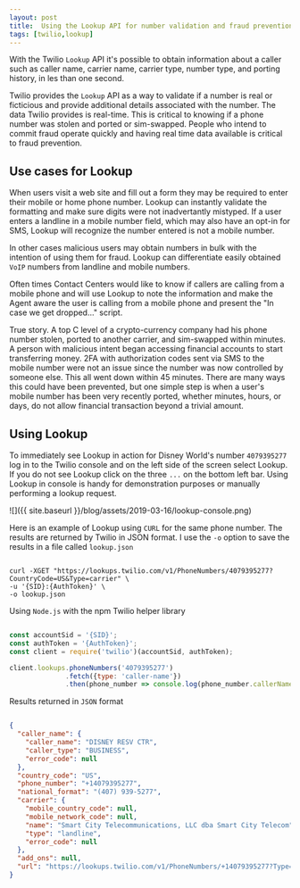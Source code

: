 ```yaml
---
layout: post
title:  Using the Lookup API for number validation and fraud prevention
tags: [twilio,lookup]
---
```

With the Twilio `Lookup` API it's possible to obtain information about a caller such as caller name, carrier name, carrier type, number type, and porting history, in les than one second. 
<!--more-->

Twilio provides the `Lookup` API as a way to validate if a number is real or ficticious and provide additional details associated with the number. The data Twilio provides is real-time. This is critical to knowing if a phone number was stolen and ported or sim-swapped. People who intend to commit fraud operate quickly and having real time data available is critical to fraud prevention. 

## Use cases for Lookup

When users visit a web site and fill out a form they may be required to enter their mobile or home phone number. Lookup can instantly validate the formatting and make sure digits were not inadvertantly mistyped. If a user enters a landline in a mobile number field, which may also have an opt-in for SMS, Lookup will recognize the number entered is not a mobile number. 

In other cases malicious users may obtain numbers in bulk with the intention of using them for fraud. Lookup can differentiate easily obtained `VoIP` numbers from landline and mobile numbers.

Often times Contact Centers would like to know if callers are calling from a mobile phone and will use Lookup to note the information and make the Agent aware the user is calling from a mobile phone and present the "In case we get dropped..." script.

True story. A top C level of a crypto-currency company had his phone number stolen, ported to another carrier, and sim-swapped within minutes. A person with malicious intent began accessing financial accounts to start transferring money. 2FA with authorization codes sent via SMS to the mobile number were not an issue since the number was now controlled by someone else. This all went down within 45 minutes. There are many ways this could have been prevented, but one simple step is when a user's mobile number has been very recently ported, whether minutes, hours, or days, do not allow financial transaction beyond a trivial amount. 


## Using Lookup

To immediately see Lookup in action for Disney World's number `4079395277` log in to the Twilio console and on the left side of the screen select Lookup. If you do not see Lookup click on the three `...` on the bottom left bar. Using Lookup in console is handy for demonstration purposes or manually performing a lookup request.

![]({{ site.baseurl }}/blog/assets/2019-03-16/lookup-console.png)

Here is an example of Lookup using `CURL` for the same phone number. The results are returned by Twilio in JSON format. I use the `-o` option to save the results in a file called `lookup.json`

```

curl -XGET "https://lookups.twilio.com/v1/PhoneNumbers/4079395277?CountryCode=US&Type=carrier" \
-u '{SID}:{AuthToken}' \
-o lookup.json

```

Using `Node.js` with the npm Twilio helper library 

```javascript

const accountSid = '{SID}';
const authToken = '{AuthToken}';
const client = require('twilio')(accountSid, authToken);

client.lookups.phoneNumbers('4079395277')
              .fetch({type: 'caller-name'})
              .then(phone_number => console.log(phone_number.callerName));


```


Results returned in `JSON` format

```json

{
  "caller_name": {
    "caller_name": "DISNEY RESV CTR",
    "caller_type": "BUSINESS",
    "error_code": null
  },
  "country_code": "US",
  "phone_number": "+14079395277",
  "national_format": "(407) 939-5277",
  "carrier": {
    "mobile_country_code": null,
    "mobile_network_code": null,
    "name": "Smart City Telecommunications, LLC dba Smart City Telecom",
    "type": "landline",
    "error_code": null
  },
  "add_ons": null,
  "url": "https://lookups.twilio.com/v1/PhoneNumbers/+14079395277?Type=carrier&Type=caller-name"
}

```